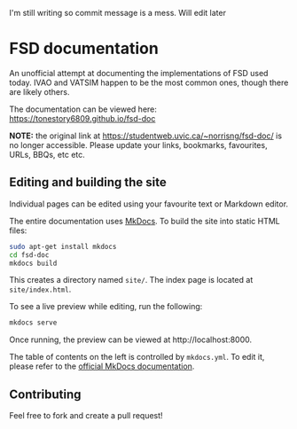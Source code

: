 I'm still writing so commit message is a mess. Will edit later

# FSD documentation #

An unofficial attempt at documenting the implementations of FSD used today. IVAO and VATSIM happen to be the most common ones, though there are likely others.

The documentation can be viewed here: https://tonestory6809.github.io/fsd-doc

**NOTE:** the original link at https://studentweb.uvic.ca/~norrisng/fsd-doc/ is no longer accessible. Please update your links, bookmarks, favourites, URLs, BBQs, etc etc.

## Editing and building the site ##

Individual pages can be edited using your favourite text or Markdown editor.

The entire documentation uses [MkDocs](https://www.mkdocs.org/). To build the site into static HTML files:

```bash
sudo apt-get install mkdocs
cd fsd-doc
mkdocs build
```

This creates a directory named `site/`. The index page is located at `site/index.html`.

To see a live preview while editing, run the following:

```bash
mkdocs serve
```

Once running, the preview can be viewed at http://localhost:8000.

The table of contents on the left is controlled by `mkdocs.yml`. To edit it, please refer to the [official MkDocs documentation](https://www.mkdocs.org/#adding-pages).



## Contributing ##

Feel free to fork and create a pull request!
